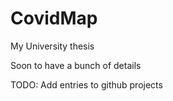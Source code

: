 # CovidMap

My University thesis

Soon to have a bunch of details

TODO: Add entries to github projects